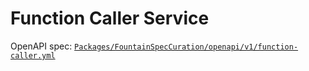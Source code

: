 # Function Caller Service

OpenAPI spec: [`Packages/FountainSpecCuration/openapi/v1/function-caller.yml`](../../../FountainSpecCuration/openapi/v1/function-caller.yml)

